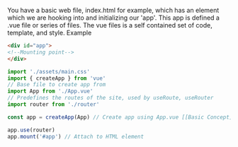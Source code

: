 You have a basic web file, index.html for example, which has an element which we are hooking into and initializing our 'app'.  This app is defined a .vue file or series of files.  The vue files is a self contained set of code, template, and style.   Example


```html
<div id="app">
<!--Mounting point-->
</div>
```

```javascript
import './assets/main.css'
import { createApp } from 'vue'
// Base file to create app from
import App from './App.vue'
// Predefines the routes of the site, used by useRoute, useRouter
import router from './router'

const app = createApp(App) // Create app using App.vue [[Basic Concept]]

app.use(router) 
app.mount('#app') // Attach to HTML element
```